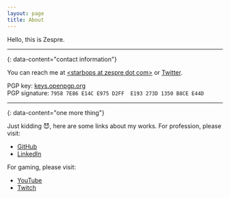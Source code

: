 ```yaml
---
layout: page
title: About
---
```

Hello, this is Zespre.

---
{: data-content="contact information"}

You can reach me at [\<starbops at zespre dot
com\>](mailto:starbops@zespre.com) or [Twitter](https://twitter.com/starbops).

PGP key: [keys.openpgp.org](https://keys.openpgp.org/vks/v1/by-fingerprint/79587E86E14CE975D2FFE193273D1350B8CEE44D)  
PGP signature: `7958 7E86 E14C E975 D2FF  E193 273D 1350 B8CE E44D`

---
{: data-content="one more thing"}

Just kidding :smiling_imp:, here are some links about my works. For profession, please visit:

- [GitHub](https://github.com/starbops)
- [LinkedIn](https://www.linkedin.com/in/starbops)

For gaming, please visit:

- [YouTube](https://www.youtube.com/channel/UCVIPbYP853Uz7EgmANh85MQ)
- [Twitch](https://www.twitch.tv/starbops)
